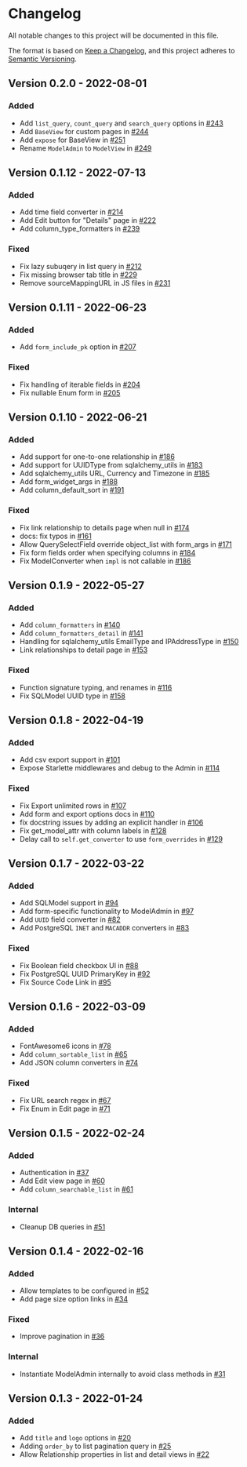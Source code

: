 # Changelog
All notable changes to this project will be documented in this file.

The format is based on [Keep a Changelog](https://keepachangelog.com/en/1.0.0/),
and this project adheres to [Semantic Versioning](https://semver.org/spec/v2.0.0.html).

## Version 0.2.0 - 2022-08-01

### Added

* Add `list_query`, `count_query` and `search_query` options in [#243](https://github.com/aminalaee/sqladmin/pull/243)
* Add `BaseView` for custom pages in [#244](https://github.com/aminalaee/sqladmin/pull/244)
* Add `expose` for BaseView in [#251](https://github.com/aminalaee/sqladmin/pull/251)
* Rename `ModelAdmin` to `ModelView` in [#249](https://github.com/aminalaee/sqladmin/pull/249)

## Version 0.1.12 - 2022-07-13

### Added

* Add time field converter in [#214](https://github.com/aminalaee/sqladmin/pull/214)
* Add Edit button for "Details" page in [#222](https://github.com/aminalaee/sqladmin/pull/222)
* Add column_type_formatters in [#239](https://github.com/aminalaee/sqladmin/pull/239)

### Fixed

* Fix lazy subuqery in list query in [#212](https://github.com/aminalaee/sqladmin/pull/212)
* Fix missing browser tab title in [#229](https://github.com/aminalaee/sqladmin/pull/229)
* Remove sourceMappingURL in JS files in [#231](https://github.com/aminalaee/sqladmin/pull/231)

## Version 0.1.11 - 2022-06-23

### Added

* Add `form_include_pk` option in [#207](https://github.com/aminalaee/sqladmin/pull/207)

### Fixed

* Fix handling of iterable fields in [#204](https://github.com/aminalaee/sqladmin/pull/204)
* Fix nullable Enum form in [#205](https://github.com/aminalaee/sqladmin/pull/205)

## Version 0.1.10 - 2022-06-21

### Added

* Add support for one-to-one relationship in [#186](https://github.com/aminalaee/sqladmin/pull/182)
* Add support for UUIDType from sqlalchemy_utils in [#183](https://github.com/aminalaee/sqladmin/pull/183)
* Add sqlalchemy_utils URL, Currency and  Timezone in [#185](https://github.com/aminalaee/sqladmin/pull/185)
* Add form_widget_args in [#188](https://github.com/aminalaee/sqladmin/pull/188)
* Add column_default_sort in [#191](https://github.com/aminalaee/sqladmin/pull/191)

### Fixed

* Fix link relationship to details page when null in [#174](https://github.com/aminalaee/sqladmin/pull/174)
* docs: fix typos in [#161](https://github.com/aminalaee/sqladmin/pull/161)
* Allow QuerySelectField override object_list with form_args in [#171](https://github.com/aminalaee/sqladmin/pull/171)
* Fix form fields order when specifying columns in [#184](https://github.com/aminalaee/sqladmin/pull/184)
* Fix ModelConverter when `impl` is not callable in [#186](https://github.com/aminalaee/sqladmin/pull/186)

## Version 0.1.9 - 2022-05-27

### Added

* Add `column_formatters` in [#140](https://github.com/aminalaee/sqladmin/pull/140)
* Add `column_formatters_detail` in [#141](https://github.com/aminalaee/sqladmin/pull/141)
* Handling for sqlalchemy_utils EmailType and IPAddressType in [#150](https://github.com/aminalaee/sqladmin/pull/150)
* Link relationships to detail page in [#153](https://github.com/aminalaee/sqladmin/pull/153)

### Fixed

* Function signature typing, and renames in [#116](https://github.com/aminalaee/sqladmin/pull/116)
* Fix SQLModel UUID type in [#158](https://github.com/aminalaee/sqladmin/pull/158)

## Version 0.1.8 - 2022-04-19

### Added

* Add csv export support in [#101](https://github.com/aminalaee/sqladmin/pull/101)
* Expose Starlette middlewares and debug to the Admin in [#114](https://github.com/aminalaee/sqladmin/pull/114)

### Fixed

* Fix Export unlimited rows in [#107](https://github.com/aminalaee/sqladmin/pull/107)
* Add form and export options docs in [#110](https://github.com/aminalaee/sqladmin/pull/110)
* fix docstring issues by adding an explicit handler in [#106](https://github.com/aminalaee/sqladmin/pull/106)
* Fix get_model_attr with column labels in [#128](https://github.com/aminalaee/sqladmin/pull/128)
* Delay call to `self.get_converter` to use `form_overrides` in [#129](https://github.com/aminalaee/sqladmin/pull/129)

## Version 0.1.7 - 2022-03-22

### Added

* Add SQLModel support in [#94](https://github.com/aminalaee/sqladmin/pull/94)
* Add form-specific functionality to ModelAdmin in [#97](https://github.com/aminalaee/sqladmin/pull/97)
* Add `UUID` field converter in [#82](https://github.com/aminalaee/sqladmin/pull/82)
* Add PostgreSQL `INET` and `MACADDR` converters in [#83](https://github.com/aminalaee/sqladmin/pull/83)

### Fixed

* Fix Boolean field checkbox UI in [#88](https://github.com/aminalaee/sqladmin/pull/88)
* Fix PostgreSQL UUID PrimaryKey in [#92](https://github.com/aminalaee/sqladmin/pull/92)
* Fix Source Code Link in [#95](https://github.com/aminalaee/sqladmin/pull/95)

## Version 0.1.6 - 2022-03-09

### Added

* FontAwesome6 icons in [#78](https://github.com/aminalaee/sqladmin/pull/78)
* Add `column_sortable_list` in [#65](https://github.com/aminalaee/sqladmin/pull/65)
* Add JSON column converters in [#74](https://github.com/aminalaee/sqladmin/pull/74)

### Fixed

* Fix URL search regex in [#67](https://github.com/aminalaee/sqladmin/pull/67)
* Fix Enum in Edit page in [#71](https://github.com/aminalaee/sqladmin/pull/71)

## Version 0.1.5 - 2022-02-24

### Added

* Authentication in [#37](https://github.com/aminalaee/sqladmin/pull/37)
* Add Edit view page in [#60](https://github.com/aminalaee/sqladmin/pull/60)
* Add `column_searchable_list` in [#61](https://github.com/aminalaee/sqladmin/pull/61)

### Internal

* Cleanup DB queries in [#51](https://github.com/aminalaee/sqladmin/pull/54)

## Version 0.1.4 - 2022-02-16

### Added

* Allow templates to be configured in [#52](https://github.com/aminalaee/sqladmin/pull/52)
* Add page size option links in [#34](https://github.com/aminalaee/sqladmin/pull/34)

### Fixed

* Improve pagination in [#36](https://github.com/aminalaee/sqladmin/pull/36)

### Internal

* Instantiate ModelAdmin internally to avoid class methods in [#31](https://github.com/aminalaee/sqladmin/pull/31)

## Version 0.1.3 - 2022-01-24

### Added

* Add `title` and `logo` options in [#20](https://github.com/aminalaee/sqladmin/pull/20)
* Adding `order_by` to list pagination query in [#25](https://github.com/aminalaee/sqladmin/pull/25)
* Allow Relationship properties in list and detail views in [#22](https://github.com/aminalaee/sqladmin/pull/22)
